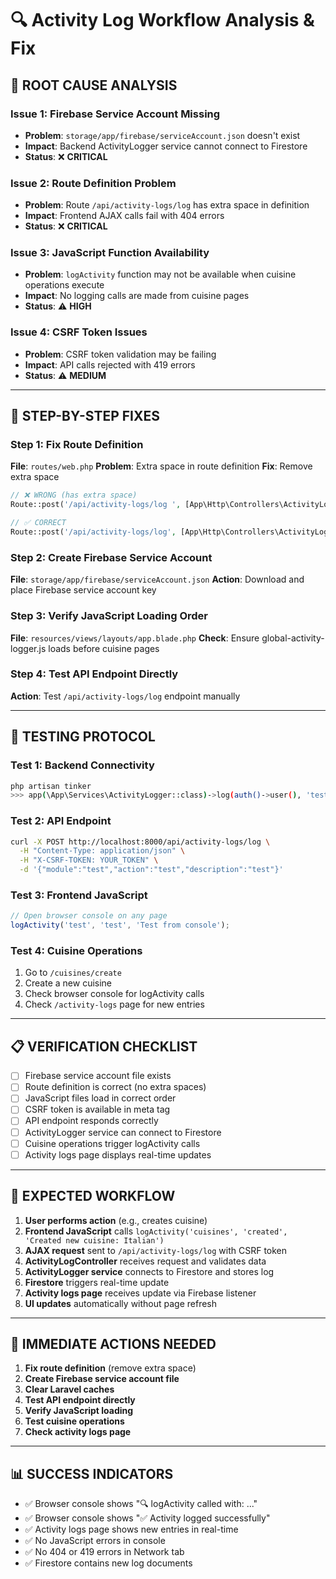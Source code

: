 # 🔍 Activity Log Workflow Analysis & Fix

## 🚨 **ROOT CAUSE ANALYSIS**

### **Issue 1: Firebase Service Account Missing**
- **Problem**: `storage/app/firebase/serviceAccount.json` doesn't exist
- **Impact**: Backend ActivityLogger service cannot connect to Firestore
- **Status**: ❌ **CRITICAL**

### **Issue 2: Route Definition Problem**
- **Problem**: Route `/api/activity-logs/log` has extra space in definition
- **Impact**: Frontend AJAX calls fail with 404 errors
- **Status**: ❌ **CRITICAL**

### **Issue 3: JavaScript Function Availability**
- **Problem**: `logActivity` function may not be available when cuisine operations execute
- **Impact**: No logging calls are made from cuisine pages
- **Status**: ⚠️ **HIGH**

### **Issue 4: CSRF Token Issues**
- **Problem**: CSRF token validation may be failing
- **Impact**: API calls rejected with 419 errors
- **Status**: ⚠️ **MEDIUM**

---

## 🔧 **STEP-BY-STEP FIXES**

### **Step 1: Fix Route Definition**
**File**: `routes/web.php`
**Problem**: Extra space in route definition
**Fix**: Remove extra space

```php
// ❌ WRONG (has extra space)
Route::post('/api/activity-logs/log ', [App\Http\Controllers\ActivityLogController::class, 'logActivity'])->name('api.activity-logs.log');

// ✅ CORRECT
Route::post('/api/activity-logs/log', [App\Http\Controllers\ActivityLogController::class, 'logActivity'])->name('api.activity-logs.log');
```

### **Step 2: Create Firebase Service Account**
**File**: `storage/app/firebase/serviceAccount.json`
**Action**: Download and place Firebase service account key

### **Step 3: Verify JavaScript Loading Order**
**File**: `resources/views/layouts/app.blade.php`
**Check**: Ensure global-activity-logger.js loads before cuisine pages

### **Step 4: Test API Endpoint Directly**
**Action**: Test `/api/activity-logs/log` endpoint manually

---

## 🧪 **TESTING PROTOCOL**

### **Test 1: Backend Connectivity**
```bash
php artisan tinker
>>> app(\App\Services\ActivityLogger::class)->log(auth()->user(), 'test', 'test', 'Test log');
```

### **Test 2: API Endpoint**
```bash
curl -X POST http://localhost:8000/api/activity-logs/log \
  -H "Content-Type: application/json" \
  -H "X-CSRF-TOKEN: YOUR_TOKEN" \
  -d '{"module":"test","action":"test","description":"test"}'
```

### **Test 3: Frontend JavaScript**
```javascript
// Open browser console on any page
logActivity('test', 'test', 'Test from console');
```

### **Test 4: Cuisine Operations**
1. Go to `/cuisines/create`
2. Create a new cuisine
3. Check browser console for logActivity calls
4. Check `/activity-logs` page for new entries

---

## 📋 **VERIFICATION CHECKLIST**

- [ ] Firebase service account file exists
- [ ] Route definition is correct (no extra spaces)
- [ ] JavaScript files load in correct order
- [ ] CSRF token is available in meta tag
- [ ] API endpoint responds correctly
- [ ] ActivityLogger service can connect to Firestore
- [ ] Cuisine operations trigger logActivity calls
- [ ] Activity logs page displays real-time updates

---

## 🎯 **EXPECTED WORKFLOW**

1. **User performs action** (e.g., creates cuisine)
2. **Frontend JavaScript** calls `logActivity('cuisines', 'created', 'Created new cuisine: Italian')`
3. **AJAX request** sent to `/api/activity-logs/log` with CSRF token
4. **ActivityLogController** receives request and validates data
5. **ActivityLogger service** connects to Firestore and stores log
6. **Firestore** triggers real-time update
7. **Activity logs page** receives update via Firebase listener
8. **UI updates** automatically without page refresh

---

## 🚀 **IMMEDIATE ACTIONS NEEDED**

1. **Fix route definition** (remove extra space)
2. **Create Firebase service account file**
3. **Clear Laravel caches**
4. **Test API endpoint directly**
5. **Verify JavaScript loading**
6. **Test cuisine operations**
7. **Check activity logs page**

---

## 📊 **SUCCESS INDICATORS**

- ✅ Browser console shows "🔍 logActivity called with: ..."
- ✅ Browser console shows "✅ Activity logged successfully"
- ✅ Activity logs page shows new entries in real-time
- ✅ No JavaScript errors in console
- ✅ No 404 or 419 errors in Network tab
- ✅ Firestore contains new log documents

